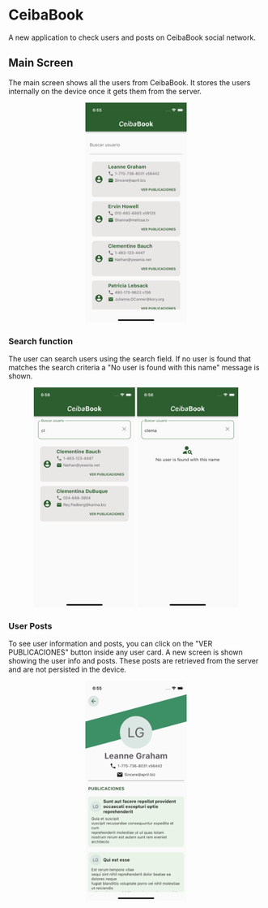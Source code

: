 # CeibaBook

A new application to check users and posts on CeibaBook social network.

## Main Screen

The main screen shows all the users from CeibaBook. It stores the users internally on the device once it gets them from the server. 

<p align="center">
<img src="readme/main_screen.png" width="200">
</p>

### Search function

The user can search users using the search field. If no user is found that matches the search criteria a "No user is found with this name" message is shown.

<p align="center">
<img src="readme/user_search.png" width="200">
<img src="readme/user_search_not_found.png" width="200">
</p>

### User Posts

To see user information and posts, you can click on the "VER PUBLICACIONES" button inside any user card. A new screen is shown showing the user info and posts. These posts are retrieved from the server and are not persisted in the device.

<p align="center">
<img src="readme/posts_screen.png" width="200">
</p>